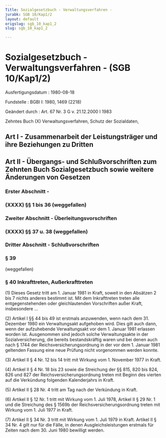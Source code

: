 ```yaml
---
Title: Sozialgesetzbuch - Verwaltungsverfahren -
jurabk: SGB 10/Kap1/2
layout: default
origslug: sgb_10_kap1_2
slug: sgb_10_kap1_2

---
```


# Sozialgesetzbuch - Verwaltungsverfahren - (SGB 10/Kap1/2)

Ausfertigungsdatum
:   1980-08-18

Fundstelle
:   BGBl I: 1980, 1469 (2218)

Geändert durch
:   Art. 67 Nr. 3 G v. 21.12.2000 I 1983

Zehntes Buch (X)
Verwaltungsverfahren, Schutz der Sozialdaten,

## Art I - Zusammenarbeit der Leistungsträger und ihre Beziehungen zu Dritten



## Art II - Übergangs- und Schlußvorschriften zum Zehnten Buch Sozialgesetzbuch sowie weitere Änderungen von Gesetzen



### Erster Abschnitt - 



### (XXXX) §§ 1 bis 36 (weggefallen)



### Zweiter Abschnitt - Überleitungsvorschriften



### (XXXX) §§ 37 u. 38 (weggefallen)



### Dritter Abschnitt - Schlußvorschriften



### § 39

(weggefallen)


### § 40 Inkrafttreten, Außerkrafttreten

(1) Dieses Gesetz tritt am 1. Januar 1981 in Kraft, soweit in den
Absätzen 2 bis 7 nichts anderes bestimmt ist.
Mit dem Inkrafttreten treten alle entgegenstehenden oder
gleichlautenden Vorschriften außer Kraft, insbesondere ...

(2) Artikel I §§ 44 bis 49 ist erstmals anzuwenden, wenn nach dem 31.
Dezember 1980 ein Verwaltungsakt aufgehoben wird. Dies gilt auch dann,
wenn der aufzuhebende Verwaltungsakt vor dem 1. Januar 1981 erlassen
worden ist. Ausgenommen sind jedoch solche Verwaltungsakte in der
Sozialversicherung, die bereits bestandskräftig waren und bei denen
auch nach § 1744 der Reichsversicherungsordnung in der vor dem 1.
Januar 1981 geltenden Fassung eine neue Prüfung nicht vorgenommen
werden konnte.

(3) Artikel II § 4 Nr. 12 bis 14 tritt mit Wirkung vom 1. November
1977 in Kraft.

(4) Artikel II § 4 Nr. 18 bis 23 sowie die Streichung der §§ 815, 820
bis 824, 826 und 827 der Reichsversicherungsordnung treten mit Beginn
des vierten auf die Verkündung folgenden Kalenderjahrs in Kraft.

(5) Artikel II § 28 Nr. 4 tritt am Tag nach der Verkündung in Kraft.

(6) Artikel II § 12 Nr. 1 tritt mit Wirkung vom 1. Juli 1978, Artikel
II § 29 Nr. 1 und die Streichung des § 1569b der
Reichsversicherungsordnung treten mit Wirkung vom 1. Juli 1977 in
Kraft.

(7) Artikel II § 34 Nr. 3 tritt mit Wirkung vom 1. Juli 1979 in Kraft.
Artikel II § 34 Nr. 4 gilt nur für die Fälle, in denen
Ausgleichsleistungen erstmals für Zeiten nach dem 30. Juni 1980
bewilligt werden.

